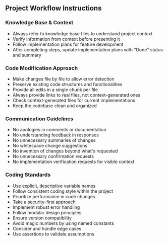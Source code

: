 ## Project Workflow Instructions

### Knowledge Base & Context

- Always refer to knowledge base files to understand project context
- Verify information from context before presenting it
- Follow implementation plans for feature development
- After completing steps, update implementation plans with "Done" status and summary

### Code Modification Approach

- Make changes file by file to allow error detection
- Preserve existing code structures and functionalities
- Provide all edits in a single chunk per file
- Always provide links to real files, not context-generated ones
- Check context-generated files for current implementations
- Keep the codebase clean and organized

### Communication Guidelines

- No apologies in comments or documentation
- No understanding feedback in responses
- No unnecessary summaries of changes
- No whitespace change suggestions
- No invention of changes beyond what's requested
- No unnecessary confirmation requests
- No implementation verification requests for visible context

### Coding Standards

- Use explicit, descriptive variable names
- Follow consistent coding style within the project
- Prioritize performance in code changes
- Take a security-first approach
- Implement robust error handling
- Follow modular design principles
- Ensure version compatibility
- Avoid magic numbers by using named constants
- Consider and handle edge cases
- Use assertions to validate assumptions
